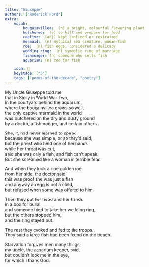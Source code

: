 ```yaml
---
title: "Giuseppe"
authors: ["Roderick Ford"]
extra:
    vocab:
        bougainvillea:  (n) a bright, colourful flowering plant
        butchered:  (v) to kill and prepare for food
        captive:  (adj) kept confined or restrained
        mermaid:  (n) mythical sea creature, woman-fish
        roe:  (n) fish eggs, considered a delicacy
        wedding ring:  (n) symbolic ring of marriage
        fishmonger: (n) someone who sells fish
        aquarium: (n) zoo for fish

    icon: 🧜
    keystage: ["5"]
    tags: ["poems-of-the-decade", "poetry"]
---
```

My Uncle Giuseppe told me  
that in Sicily in World War Two,  
in the courtyard behind the aquarium,  
where the bougainvillea grows so well,  
the only captive mermaid in the world  
was butchered on the dry and dusty ground  
by a doctor, a fishmonger, and certain others.  
  
She, it, had never learned to speak  
because she was simple, or so they’d said,  
but the priest who held one of her hands  
while her throat was cut,  
said she was only a fish, and fish can’t speak.  
But she screamed like a woman in terrible fear.  
  
And when they took a ripe golden roe  
from her side, the doctor said  
this was proof she was just a fish  
and anyway an egg is not a child,  
but refused when some was offered to him.  
  
Then they put her head and her hands  
in a box for burial  
and someone tried to take her wedding ring,  
but the others stopped him,  
and the ring stayed put.  
  
The rest they cooked and fed to the troops.  
They said a large fish had been found on the beach.  
  
Starvation forgives men many things,  
my uncle, the aquarium keeper, said,  
but couldn’t look me in the eye,  
for which I thank God.
